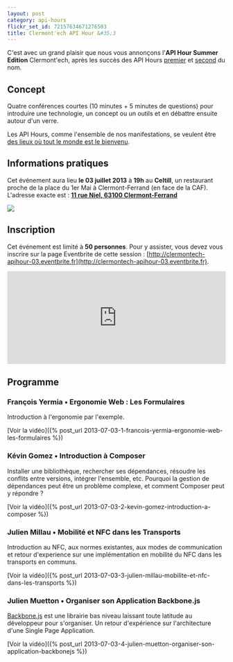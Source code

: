 ```yaml
---
layout: post
category: api-hours
flickr_set_id: 72157634671276503
title: Clermont'ech API Hour &#35;3
---
```


C'est avec un grand plaisir que nous vous annonçons l'**API Hour Summer
Edition** Clermont'ech, après les succès des API Hours
[premier](/api-hours/api-hour-1.html)
et [second](/api-hours/api-hour-2.html) du nom.

## Concept

Quatre conférences courtes (10 minutes + 5 minutes de questions) pour
introduire une technologie, un concept ou un outils et en débattre ensuite
autour d'un verre.

Les API Hours, comme l'ensemble de nos manifestations, se veulent être [des
lieux où tout le monde est le bienvenu](/code-of-conduct.html).

## Informations pratiques

Cet événement aura lieu **le 03 juillet 2013** à **19h** au **Celtill**, un
restaurant proche de la place du 1er Mai à Clermont-Ferrand (en face de la CAF).
L'adresse exacte est : [**11 rue Niel, 63100
Clermont-Ferrand**](https://maps.google.fr/maps?ie=UTF8&cid=3358887464373546188&q=Celtill)

[![](http://maps.googleapis.com/maps/api/staticmap?center=Celtill&size=600x400&sensor=false&markers=color:red|45.78431,3.10160)](https://maps.google.fr/maps?ie=UTF8&cid=3358887464373546188&q=Celtill)

## Inscription

Cet événement est limité à **50 personnes**. Pour y assister, vous devez vous
inscrire sur la page Eventbrite de cette session :
[http://clermontech-apihour-03.eventbrite.fr](http://clermontech-apihour-03.eventbrite.fr).

<iframe src="http://www.eventbrite.com/tickets-external?eid=7067130979&amp;ref=etckt&amp;v=2" frameborder="0" height="214" width="100%" vspace="0" hspace="0" marginheight="5" marginwidth="5" scrolling="auto" allowtransparency="true">Clermont'ech Eventbrite</iframe>


## Programme

### François Yermia • Ergonomie Web : Les Formulaires

Introduction à l'ergonomie par l'exemple.

[Voir la vidéo]({% post_url 2013-07-03-1-francois-yermia-ergonomie-web-les-formulaires %})

### Kévin Gomez • Introduction à Composer

Installer une bibliothèque, rechercher ses dépendances, résoudre les conflits
entre versions, intégrer l'ensemble, etc. Pourquoi la gestion de dépendances
peut être un problème complexe, et comment Composer peut y répondre ?

[Voir la vidéo]({% post_url 2013-07-03-2-kevin-gomez-introduction-a-composer %})

### Julien Millau • Mobilité et NFC dans les Transports

Introduction au NFC, aux normes existantes, aux modes de communication et retour
d'experience sur une implémentation en mobilité du NFC dans les transports en
communs.

[Voir la vidéo]({% post_url 2013-07-03-3-julien-millau-mobilite-et-nfc-dans-les-transports %})

### Julien Muetton • Organiser son Application Backbone.js

[Backbone.js](http://backbonejs.org/) est une librairie bas niveau laissant
toute latitude au développeur pour s'organiser.
Un retour d'expérience sur l'architecture d'une Single Page Application.

[Voir la vidéo]({% post_url 2013-07-03-4-julien-muetton-organiser-son-application-backbonejs %})
